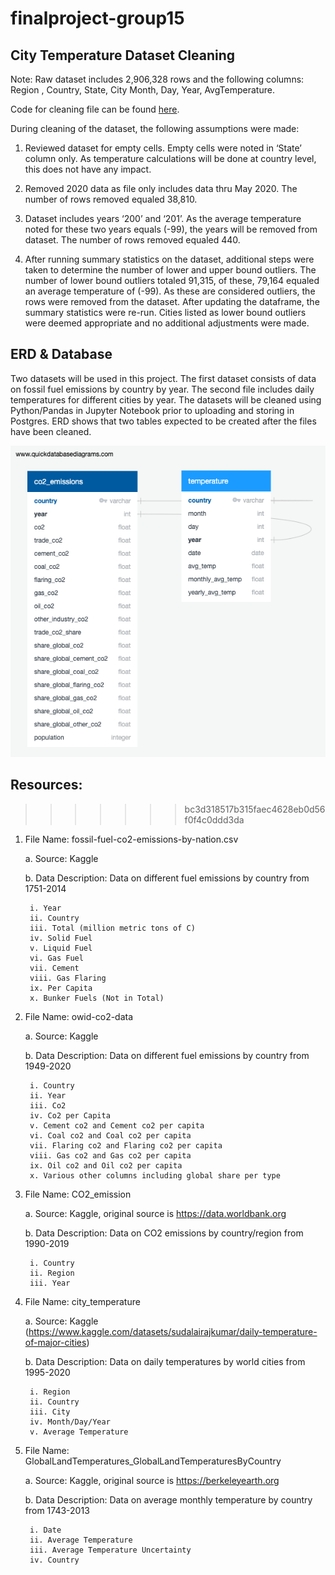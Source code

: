# finalproject-group15

## City Temperature Dataset Cleaning

Note: Raw dataset includes 2,906,328 rows and the following columns:
	Region , Country, State, City
	Month, Day, Year, AvgTemperature. 
	
Code for cleaning file can be found [here](https://github.com/sherryli1116/finalproject-group15/blob/MariaBranch/city_temperature_clean.ipynb).

During cleaning of the dataset, the following assumptions were made:

1.	Reviewed dataset for empty cells. Empty cells were noted in ‘State’ column only. As temperature calculations will be done at country level, this 
does not have any impact.

2.	Removed 2020 data as file only includes data thru May 2020. The number of rows removed equaled 38,810.

3.	Dataset includes years ‘200’ and ‘201’. As the average temperature noted for these two years equals (-99), the years will be removed from
dataset. The number of rows removed equaled 440. 

4.	After running summary statistics on the dataset, additional steps were taken to determine the number of lower and upper bound outliers. The 
number of lower bound outliers totaled 91,315, of these, 79,164 equaled an average temperature of (-99). As these are considered outliers, the rows were 
removed from the dataset. After updating the dataframe, the summary statistics were re-run. Cities listed as lower bound outliers were deemed
appropriate
and no additional adjustments were made. 


## ERD & Database
Two datasets will be used in this project. The first dataset consists of data on fossil fuel emissions by country by year. The second file includes
daily temperatures for different cities by year. The datasets will be cleaned using Python/Pandas in Jupyter Notebook prior to uploading and storing in 
Postgres. ERD shows that two tables expected to be created after the files have been cleaned.  

![ERD.png](ERD.png)

## Resources:
>>>>>>> bc3d318517b315faec4628eb0d56f0f4c0ddd3da

1. File Name: fossil-fuel-co2-emissions-by-nation.csv
	
	a. Source: Kaggle
	
	b. Data Description: Data on different fuel emissions by country from 1751-2014
	
		i. Year
		ii. Country
		iii. Total (million metric tons of C)
		iv. Solid Fuel
		v. Liquid Fuel
		vi. Gas Fuel
		vii. Cement
		viii. Gas Flaring
		ix. Per Capita
		x. Bunker Fuels (Not in Total)

2. File Name: owid-co2-data

	a. Source: Kaggle
	
	b. Data Description: Data on different fuel emissions by country from 1949-2020
	
		i. Country
		ii. Year
		iii. Co2
		iv. Co2 per Capita
		v. Cement co2 and Cement co2 per capita
		vi. Coal co2 and Coal co2 per capita
		vii. Flaring co2 and Flaring co2 per capita
		viii. Gas co2 and Gas co2 per capita
		ix. Oil co2 and Oil co2 per capita
		x. Various other columns including global share per type 

3. File Name: CO2_emission

	a. Source: Kaggle, original source is https://data.worldbank.org
	
	b. Data Description: Data on CO2 emissions by country/region from 1990-2019
	
		i. Country
		ii. Region
		iii. Year

4. File Name: city_temperature

	a. Source: Kaggle (https://www.kaggle.com/datasets/sudalairajkumar/daily-temperature-of-major-cities)
	
	b. Data Description: Data on daily temperatures by world cities from 1995-2020
	
		i. Region
		ii. Country
		iii. City
		iv. Month/Day/Year
		v. Average Temperature

5. File Name: GlobalLandTemperatures_GlobalLandTemperaturesByCountry

	a. Source: Kaggle, original source is https://berkeleyearth.org
	
	b. Data Description: Data on average monthly temperature by country from 1743-2013
	
		i. Date
		ii. Average Temperature
		iii. Average Temperature Uncertainty
		iv. Country
